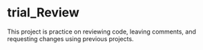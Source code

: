 # trial_Review
This project is practice on reviewing code, leaving comments, and requesting changes using previous projects.
